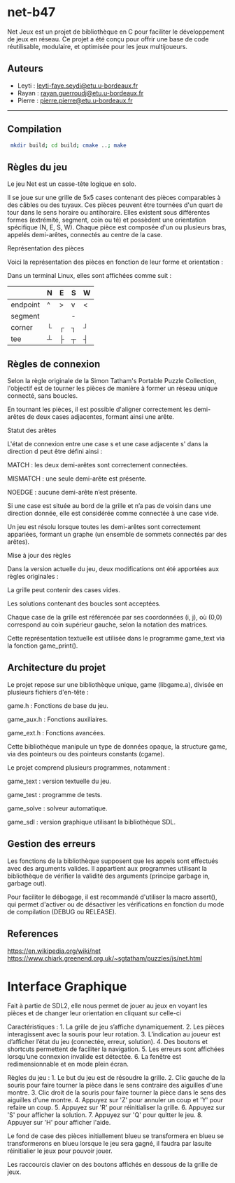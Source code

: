 # net-b47

Net Jeux est un projet de bibliothèque en C pour faciliter le développement de jeux en réseau. Ce projet a été conçu pour offrir une base de code réutilisable, modulaire, et optimisée pour les jeux multijoueurs. 

## Auteurs
- Leyti : leyti-faye.seydi@etu.u-bordeaux.fr
- Rayan : rayan.guerroudj@etu.u-bordeaux.fr
- Pierre : pierre.pierre@etu.u-bordeaux.fr

---
## Compilation
```bash
 mkdir build; cd build; cmake ..; make
```

## Règles du jeu

Le jeu Net est un casse-tête logique en solo.

Il se joue sur une grille de 5x5 cases contenant des pièces comparables à des câbles ou des tuyaux. Ces pièces peuvent être tournées d'un quart de tour dans le sens horaire ou antihoraire. Elles existent sous différentes formes (extrémité, segment, coin ou té) et possèdent une orientation spécifique (N, E, S, W). Chaque pièce est composée d'un ou plusieurs bras, appelés demi-arêtes, connectés au centre de la case.

Représentation des pièces

Voici la représentation des pièces en fonction de leur forme et orientation :

Dans un terminal Linux, elles sont affichées comme suit :

|          |  N  |  E  |  S  |  W  |
| -------- | --- | --- | --- | --- |
| endpoint |  ^  |  >  |  v  |  <  |
| segment  |  |  |  -  |  |  |  -  |
| corner   |  └  |  ┌  |  ┐  |  ┘  |
| tee      |  ┴  |  ├  |  ┬  |  ┤  |


## Règles de connexion

Selon la règle originale de la Simon Tatham's Portable Puzzle Collection, l'objectif est de tourner les pièces de manière à former un réseau unique connecté, sans boucles.

En tournant les pièces, il est possible d'aligner correctement les demi-arêtes de deux cases adjacentes, formant ainsi une arête.

Statut des arêtes

L'état de connexion entre une case s et une case adjacente s' dans la direction d peut être défini ainsi :

MATCH : les deux demi-arêtes sont correctement connectées.

MISMATCH : une seule demi-arête est présente.

NOEDGE : aucune demi-arête n’est présente.

Si une case est située au bord de la grille et n’a pas de voisin dans une direction donnée, elle est considérée comme connectée à une case vide.



Un jeu est résolu lorsque toutes les demi-arêtes sont correctement appariées, formant un graphe (un ensemble de sommets connectés par des arêtes).

Mise à jour des règles

Dans la version actuelle du jeu, deux modifications ont été apportées aux règles originales :

La grille peut contenir des cases vides.

Les solutions contenant des boucles sont acceptées.

Chaque case de la grille est référencée par ses coordonnées (i, j), où (0,0) correspond au coin supérieur gauche, selon la notation des matrices.


Cette représentation textuelle est utilisée dans le programme game_text via la fonction game_print().

## Architecture du projet

Le projet repose sur une bibliothèque unique, game (libgame.a), divisée en plusieurs fichiers d'en-tête :

game.h : Fonctions de base du jeu.

game_aux.h : Fonctions auxiliaires.

game_ext.h : Fonctions avancées.

Cette bibliothèque manipule un type de données opaque, la structure game, via des pointeurs ou des pointeurs constants (cgame).

Le projet comprend plusieurs programmes, notamment :

game_text : version textuelle du jeu.

game_test : programme de tests.

game_solve : solveur automatique.

game_sdl : version graphique utilisant la bibliothèque SDL.

## Gestion des erreurs

Les fonctions de la bibliothèque supposent que les appels sont effectués avec des arguments valides. Il appartient aux programmes utilisant la bibliothèque de vérifier la validité des arguments (principe garbage in, garbage out).

Pour faciliter le débogage, il est recommandé d'utiliser la macro assert(), qui permet d'activer ou de désactiver les vérifications en fonction du mode de compilation (DEBUG ou RELEASE).

## References
https://en.wikipedia.org/wiki/net
https://www.chiark.greenend.org.uk/~sgtatham/puzzles/js/net.html

# Interface Graphique

Fait à partie de SDL2,  elle nous permet de jouer au jeux en voyant les pièces et de changer leur orientation en cliquant sur celle-ci 

Caractéristiques :
    1. La grille de jeu s’affiche dynamiquement.
    2. Les pièces interagissent avec la souris pour leur rotation.
    3. L’indication au joueur est d’afficher l’état du jeu (connectée, erreur, solution).
    4. Des boutons et shortcuts permettent de faciliter la navigation.
    5. Les erreurs sont affichées lorsqu’une connexion invalide est détectée.
    6. La fenêtre est redimensionnable et en mode plein écran.


Règles du jeu :
    1. Le but du jeu est de résoudre la grille.
    2. Clic gauche de la souris pour faire tourner la pièce dans le sens contraire des aiguilles d'une montre.
    3. Clic droit de la souris pour faire tourner la pièce dans le sens des aiguilles d'une montre.
    4. Appuyez sur 'Z' pour annuler un coup et 'Y' pour refaire un coup.
    5. Appuyez sur 'R' pour réinitialiser la grille.
    6. Appuyez sur 'S' pour afficher la solution.
    7. Appuyez sur 'Q' pour quitter le jeu.
    8. Appuyer sur 'H' pour afficher l'aide.

Le fond de case des pièces initiallement blueu se transformera en blueu se transformerons en blueu lorsque le jeu sera gagné, il faudra par lasuite réinitialier le jeux pour pouvoir jouer.

Les raccourcis clavier on des boutons affichés en dessous de la grille de jeux.
